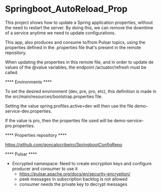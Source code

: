# Springboot_AutoReload_Prop

This project shows how to update a Spring application properties, without the need to restart the server. By doing this, we can
remove the downtime of a service anytime we need to update configurations.

This app, also produces and consume to/from Pulsar topics, using the properties defined in the .properties file that's present in the remote repository.

When updating the properties in this remote file, and in order to update de values of the @value variables, the endpoint <appUrl>/actuator/refresh must be called.

**** Environments ****
  
  To set the desired environment (dev, pre, pro, etc), this definition is made in the src/main/resources/bootstrap.properties file.
  
  Setting the value spring.profiles.active=dev will then use the file demo-service-dev.properties.
  
  If the value is pro, then the properties file used will be demo-service-pro.properties.
  
**** Properties repository ****
  
  https://github.com/goncalocribeiro/SpringbootConfigRepo
  
**** Pulsar ****
- Encrypted namespace: Need to create encryption keys and configure producer and consumer to use it
  - https://pulsar.apache.org/docs/en/security-encryption/
  - peek messages in subscription backlog is not allowed
  - consumer needs the private key to decrypt messages
